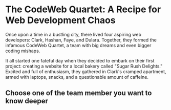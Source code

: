 # The CodeWeb Quartet: A Recipe for Web Development Chaos

Once upon a time in a bustling city, there lived four aspiring web developers: Clark, Hashan, Faye, and Dulara. Together, they formed the infamous CodeWeb Quartet, a team with big dreams and even bigger coding mishaps.

It all started one fateful day when they decided to embark on their first project: creating a website for a local bakery called "Sugar Rush Delights." Excited and full of enthusiasm, they gathered in Clark's cramped apartment, armed with laptops, snacks, and a questionable amount of caffeine.

## Choose one of the team member you want to know deeper
